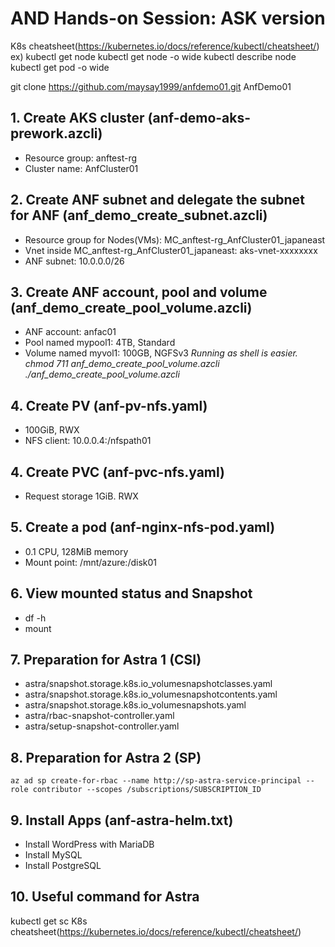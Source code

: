 # AND Hands-on Session: ASK version

K8s cheatsheet(https://kubernetes.io/docs/reference/kubectl/cheatsheet/)
ex)
kubectl get node
kubectl get node -o wide
kubectl describe node
kubectl get pod -o wide

git clone https://github.com/maysay1999/anfdemo01.git AnfDemo01

## 1. Create AKS cluster (anf-demo-aks-prework.azcli)
- Resource group: anftest-rg
- Cluster name: AnfCluster01

## 2. Create ANF subnet and delegate the subnet for ANF (anf_demo_create_subnet.azcli)
- Resource group for Nodes(VMs): MC_anftest-rg_AnfCluster01_japaneast
- Vnet inside MC_anftest-rg_AnfCluster01_japaneast: aks-vnet-xxxxxxxx
- ANF subnet: 10.0.0.0/26

## 3. Create ANF account, pool and volume (anf_demo_create_pool_volume.azcli)
- ANF account: anfac01
- Pool named mypool1: 4TB, Standard
- Volume named myvol1: 100GB, NGFSv3
*Running as shell is easier.*
*chmod 711 anf_demo_create_pool_volume.azcli*
*./anf_demo_create_pool_volume.azcli*

## 4. Create PV (anf-pv-nfs.yaml)
- 100GiB, RWX
- NFS client: 10.0.0.4:/nfspath01

## 4. Create PVC (anf-pvc-nfs.yaml)
- Request storage 1GiB. RWX

## 5. Create a pod (anf-nginx-nfs-pod.yaml)
- 0.1 CPU, 128MiB memory
- Mount point: /mnt/azure:/disk01

## 6. View mounted status and Snapshot
- df -h
- mount

## 7. Preparation for Astra 1 (CSI)
- astra/snapshot.storage.k8s.io_volumesnapshotclasses.yaml
- astra/snapshot.storage.k8s.io_volumesnapshotcontents.yaml
- astra/snapshot.storage.k8s.io_volumesnapshots.yaml
- astra/rbac-snapshot-controller.yaml
- astra/setup-snapshot-controller.yaml

## 8. Preparation for Astra 2 (SP)
`az ad sp create-for-rbac --name http://sp-astra-service-principal --role contributor --scopes /subscriptions/SUBSCRIPTION_ID`

## 9. Install Apps (anf-astra-helm.txt)
- Install WordPress with MariaDB
- Install MySQL
- Install PostgreSQL 

## 10. Useful command for Astra
kubectl get sc
K8s cheatsheet(https://kubernetes.io/docs/reference/kubectl/cheatsheet/)